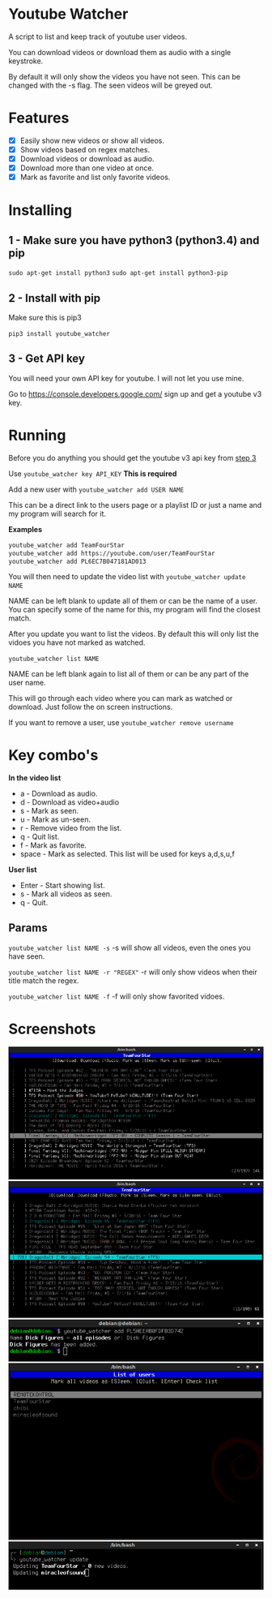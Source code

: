 # Youtube Watcher

A script to list and keep track of youtube user videos.

You can download videos or download them as audio with a single keystroke.

By default it will only show the videos you have not seen. This can be changed with the -s flag. The seen videos will be greyed out.

# Features

- [x] Easily show new videos or show all videos.
- [x] Show videos based on regex matches.
- [x] Download videos or download as audio.
- [x] Download more than one video at once.
- [x] Mark as favorite and list only favorite videos.

# Installing

## 1 - Make sure you have python3 (python3.4) and pip

`sudo apt-get install python3`
`sudo apt-get install python3-pip`


## 2 - Install with pip

Make sure this is pip3

`pip3 install youtube_watcher`
 

## 3 - Get API key
You will need your own API key for youtube. I will not let you use mine.

Go to https://console.developers.google.com/  sign up and get a youtube v3 key.


# Running
Before you do anything you should get the youtube v3 api key from [step 3](#3-get-api-key)

Use `youtube_watcher key API_KEY` **This is required**

Add a new user with `youtube_watcher add USER NAME`

This can be a direct link to the users page or a playlist ID or just a name and my program will search for it.

**Examples**
```
youtube_watcher add TeamFourStar
youtube_watcher add https://youtube.com/user/TeamFourStar
youtube_watcher add PL6EC7B047181AD013
```

You will then need to update the video list with `youtube_watcher update NAME`

NAME can be left blank to update all of them or can be the name of a user.
You can specify some of the name for this, my program will find the closest match.


After you update you want to list the videos. By default this will only list the vidoes you have not marked as watched.

`youtube_watcher list NAME`

NAME can be left blank again to list all of them or can be any part of the user name.

This will go through each video where you can mark as watched or download. Just follow the on screen instructions.


If you want to remove a user, use `youtube_watcher remove username`

# Key combo's

**In the video list**

- a - Download as audio.
- d - Download as video+audio
- s - Mark as seen.
- u - Mark as un-seen.
- r - Remove video from the list.
- q - Quit list.
- f - Mark as favorite.
- space - Mark as selected. This list will be used for keys a,d,s,u,f

**User list**

- Enter - Start showing list.
- s - Mark all videos as seen.
- q - Quit.


## Params

`youtube_watcher list NAME -s`  -s will show all videos, even the ones you have seen.

`youtube_watcher list NAME -r "REGEX"` -r will only show videos when their title match the regex.

`youtube_watcher list NAME -f` -f will only show favorited vidoes.

# Screenshots

![1](screenshots/1.png?raw=true)
![2](screenshots/2.png?raw=true)
![3](screenshots/3.png?raw=true)
![4](screenshots/4.png?raw=true)
![5](screenshots/5.png?raw=true)
